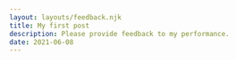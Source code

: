 ```yaml
---
layout: layouts/feedback.njk
title: My first post
description: Please provide feedback to my performance.
date: 2021-06-08
---
```


